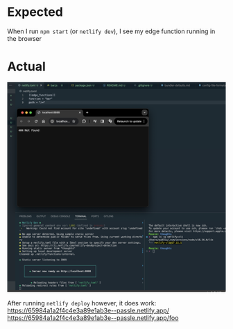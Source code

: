 # Expected

When I run `npm start` (or `netlify dev`), I see my edge function running in the browser

# Actual

![404](./404.png)

After running `netlify deploy` however, it does work:
https://65984a1a2f4c4e3a89e1ab3e--passle.netlify.app/
https://65984a1a2f4c4e3a89e1ab3e--passle.netlify.app/foo

